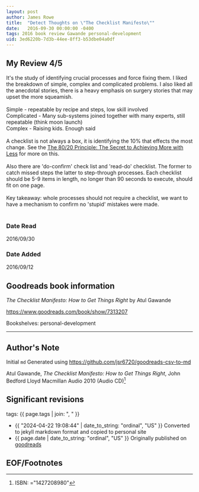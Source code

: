 ```yaml
---
layout: post
author: James Rowe
title:  "Detect Thoughts on \"The Checklist Manifesto\""
date:   2016-09-30 00:00:00 -0400
tags: 2016 book review Gawande personal-development
uid: 3ed6220b-7d3b-44ee-8ff3-b53dbe04a0df
---
```




## My Review 4/5

It's the study of identifying crucial processes and force fixing them. I liked the breakdown of simple, complex and complicated problems. I also liked all the anecdotal stories, there is a heavy emphasis on surgery stories that may upset the more squeamish.<br/><br/>Simple - repeatable by recipe and steps, low skill involved<br/>Complicated - Many sub-systems joined together with many experts, still repeatable (think moon launch)<br/>Complex - Raising kids. Enough said<br/><br/>A checklist is not always a box, it is identifying the 10% that effects the most change. See the [The 80/20 Principle: The Secret to Achieving More with Less](https://www.goodreads.com/book/show/181206) for more on this.<br/><br/>Also there are 'do-confirm' check list and 'read-do' checklist. The former to catch missed steps the latter to step-through processes. Each checklist should be 5-9 items in length, no longer than 90 seconds to execute, should fit on one page.<br/><br/>Key takeaway: whole processes should not require a checklist, we want to have a mechanism to confirm no 'stupid' mistakes were made.<br/><br/>

### Date Read
2016/09/30

### Date Added
2016/09/12

## Goodreads book information

*The Checklist Manifesto: How to Get Things Right* by Atul Gawande

https://www.goodreads.com/book/show/7313207

Bookshelves: personal-development

---

## Author's Note

Initial `md` Generated using https://github.com/jsr6720/goodreads-csv-to-md

Atul Gawande, *The Checklist Manifesto: How to Get Things Right*, John Bedford Lloyd Macmillan Audio 2010 (Audio CD)[^1]

## Significant revisions

tags: {{ page.tags | join: ", " }} <!-- todo move this somewhere -->

- {{ "2024-04-22 19:08:44" | date_to_string: "ordinal", "US" }} Converted to jekyll markdown format and copied to personal site
- {{ page.date | date_to_string: "ordinal", "US" }} Originally published on [goodreads](https://www.goodreads.com)

## EOF/Footnotes

[^1]: ISBN: ="1427208980"